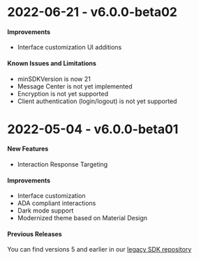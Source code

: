 # 2022-06-21 - v6.0.0-beta02

#### Improvements
* Interface customization UI additions

#### Known Issues and Limitations
* minSDKVersion is now 21
* Message Center is not yet implemented
* Encryption is not yet supported
* Client authentication (login/logout) is not yet supported

# 2022-05-04 - v6.0.0-beta01

#### New Features
* Interaction Response Targeting

#### Improvements
* Interface customization
* ADA compliant interactions
* Dark mode support
* Modernized theme based on Material Design

#### Previous Releases
You can find versions 5 and earlier in our [legacy SDK repository](https://github.com/apptentive/apptentive-android)